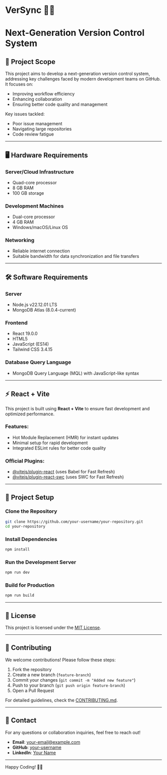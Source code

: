 # VerSync 🚀🚀
# Next-Generation Version Control System

## 🚀 Project Scope
This project aims to develop a next-generation version control system, addressing key challenges faced by modern development teams on GitHub. It focuses on:
- Improving workflow efficiency
- Enhancing collaboration
- Ensuring better code quality and management

Key issues tackled:
- Poor issue management
- Navigating large repositories
- Code review fatigue

---

## 🖥 Hardware Requirements
### **Server/Cloud Infrastructure**
- Quad-core processor
- 8 GB RAM
- 100 GB storage

### **Development Machines**
- Dual-core processor
- 4 GB RAM
- Windows/macOS/Linux OS

### **Networking**
- Reliable internet connection
- Suitable bandwidth for data synchronization and file transfers

---

## 🛠 Software Requirements
### **Server**
- Node.js v22.12.01 LTS
- MongoDB Atlas (8.0.4-current)

### **Frontend**
- React 19.0.0
- HTML5
- JavaScript (ES14)
- Tailwind CSS 3.4.15

### **Database Query Language**
- MongoDB Query Language (MQL) with JavaScript-like syntax

---

## ⚡ React + Vite
This project is built using **React + Vite** to ensure fast development and optimized performance.

### Features:
- Hot Module Replacement (HMR) for instant updates
- Minimal setup for rapid development
- Integrated ESLint rules for better code quality

### Official Plugins:
- [@vitejs/plugin-react](https://github.com/vitejs/vite-plugin-react/blob/main/packages/plugin-react/README.md) (uses Babel for Fast Refresh)
- [@vitejs/plugin-react-swc](https://github.com/vitejs/vite-plugin-react-swc) (uses SWC for Fast Refresh)

---

## 📂 Project Setup
### **Clone the Repository**
```sh
git clone https://github.com/your-username/your-repository.git
cd your-repository
```

### **Install Dependencies**
```sh
npm install
```

### **Run the Development Server**
```sh
npm run dev
```

### **Build for Production**
```sh
npm run build
```

---

## 📜 License
This project is licensed under the [MIT License](LICENSE).

---

## 🤝 Contributing
We welcome contributions! Please follow these steps:
1. Fork the repository
2. Create a new branch (`feature-branch`)
3. Commit your changes (`git commit -m "Added new feature"`)
4. Push to your branch (`git push origin feature-branch`)
5. Open a Pull Request

For detailed guidelines, check the [CONTRIBUTING.md](CONTRIBUTING.md).

---

## 📧 Contact
For any questions or collaboration inquiries, feel free to reach out!

- **Email**: your-email@example.com
- **GitHub**: [your-username](https://github.com/your-username)
- **LinkedIn**: [Your Name](https://linkedin.com/in/your-profile)

---

Happy Coding! 🎉🚀
